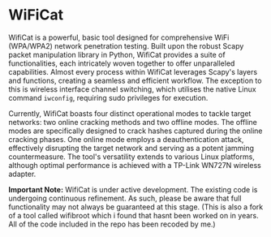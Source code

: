 # WiFiCat


WifiCat is a powerful, basic tool designed for comprehensive WiFi (WPA/WPA2) network penetration testing.  Built upon the robust Scapy packet manipulation library in Python, WifiCat provides a suite of functionalities, each intricately woven together to offer unparalleled capabilities.  Almost every process within WifiCat leverages Scapy's layers and functions, creating a seamless and efficient workflow.  The exception to this is wireless interface channel switching, which utilises the native Linux command `iwconfig`, requiring sudo privileges for execution.

Currently, WifiCat boasts four distinct operational modes to tackle target networks: two online cracking methods and two offline modes. The offline modes are specifically designed to crack hashes captured during the online cracking phases.  One online mode employs a deauthentication attack, effectively disrupting the target network and serving as a potent jamming countermeasure.  The tool's versatility extends to various Linux platforms, although optimal performance is achieved with a TP-Link WN727N wireless adapter.

**Important Note:** WifiCat is under active development. The existing code is undergoing continuous refinement. As such, please be aware that full functionality may not always be guaranteed at this stage. (This is also a fork of a tool called wifibroot which i found that hasnt been worked on in years. All of the code included in the repo has been recoded by me.)
